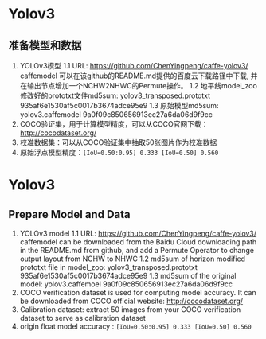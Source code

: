 # Yolov3

## 准备模型和数据
1. YOLOv3模型
  1.1 URL: https://github.com/ChenYingpeng/caffe-yolov3/  caffemodel 可以在该github的README.md提供的百度云下载路径中下载, 并在输出节点增加一个NCHW2NHWC的Permute操作。
  1.2 地平线model_zoo修改好的prototxt文件md5sum: yolov3_transposed.prototxt 935af6e1530af5c0017b3674adce95e9
  1.3 原始模型md5sum: yolov3.caffemodel 9a0f09c850656913ec27a6da06d9f9cc
2. COCO验证集，用于计算模型精度，可以从COCO官网下载：http://cocodataset.org/
3. 校准数据集：可以从COCO验证集中抽取50张图片作为校准数据
4. 原始浮点模型精度：`[IoU=0.50:0.95] 0.333 [IoU=0.50] 0.560`

# Yolov3

## Prepare Model and Data
1. YOLOv3 model
  1.1 URL: https://github.com/ChenYingpeng/caffe-yolov3/  caffemodel can be downloaded from the Baidu Cloud downloading path in the README.md from github, and add a Permute Operator to change output layout from NCHW to NHWC
  1.2 md5sum of horizon modified prototxt file in model_zoo: yolov3_transposed.prototxt 935af6e1530af5c0017b3674adce95e9
  1.3 md5sum of the original model: yolov3.caffemoel 9a0f09c850656913ec27a6da06d9f9cc
2. COCO verification dataset is used for computing model accuracy. It can be downloaded from COCO official website: http://cocodataset.org/
3. Calibration dataset: extract 50 images from your COCO verification dataset to serve as calibration dataset
4. origin float model accuracy : `[IoU=0.50:0.95] 0.333 [IoU=0.50] 0.560`
